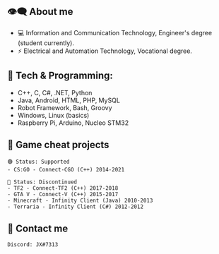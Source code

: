 ## 👁‍🗨 About me
- ‍💻 Information and Communication Technology, Engineer's degree (student currently).
- ⚡ Electrical and Automation Technology, Vocational degree.
## 🔧 Tech & Programming:
  - C++, C, C#, .NET, Python
  - Java, Android, HTML, PHP, MySQL
  - Robot Framework, Bash, Groovy
  - Windows, Linux (basics)
  - Raspberry Pi, Arduino, Nucleo STM32

## 📌 Game cheat projects 
    🟢 Status: Supported
    - CS:GO - Connect-CGO (C++) 2014-2021

    🔴 Status: Discontinued
    - TF2 - Connect-TF2 (C++) 2017-2018
    - GTA V - Connect-V (C++) 2015-2017
    - Minecraft - Infinity Client (Java) 2010-2013
    - Terraria - Infinity Client (C#) 2012-2012

## 💬 Contact me
    Discord: JX#7313
